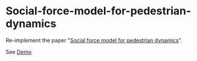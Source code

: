 # Social-force-model-for-pedestrian-dynamics

Re-implement the paper "[Social force model for pedestrian dynamics]".

See [Demo]

  [Social force model for pedestrian dynamics]: <https://journals.aps.org/pre/abstract/10.1103/PhysRevE.51.4282>
  [Demo]: <https://youtu.be/t2aL8AKJbec>

